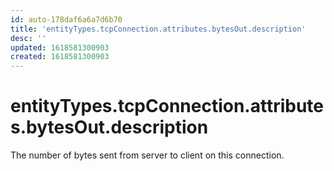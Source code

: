 ```yaml
---
id: auto-178daf6a6a7d6b70
title: 'entityTypes.tcpConnection.attributes.bytesOut.description'
desc: ''
updated: 1618581300903
created: 1618581300903
---
```

# entityTypes.tcpConnection.attributes.bytesOut.description

The number of bytes sent from server to client on this connection.